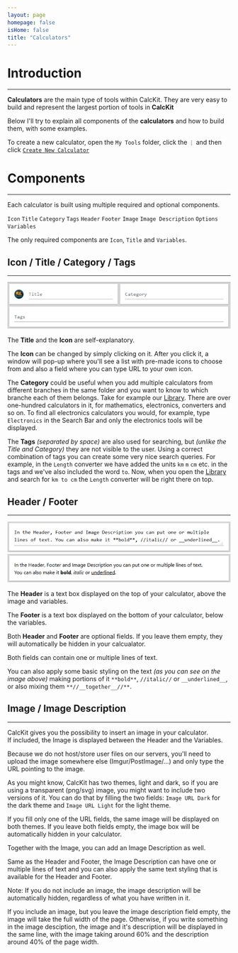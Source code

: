 ```yaml
---
layout: page
homepage: false
isHome: false
title: "Calculators"
---
```


# Introduction

---

**Calculators** are the main type of tools within CalcKit. They are very easy to build and represent the largest portion of tools in **CalcKit**

Below I'll try to explain all components of the **calculators** and how to build them, with some examples.

To create a new calculator, open the `My Tools` folder, click the `⋮` and then click [`Create New Calculator`](https://app.calckit.io/create/converter)

# Components

---

Each calculator is built using multiple required and optional components.

`Icon` `Title` `Category` `Tags` `Header` `Footer` `Image` `Image Description` `Options` `Variables`

The only required components are `Icon`, `Title` and `Variables`.

## Icon / Title / Category / Tags

---

![Icon Title Category Tags](https://raw.githubusercontent.com/IvanGavrilov/calckit/master/images/icon_title_category_tags.png)

The **Title** and the **Icon** are self-explanatory.

The **Icon** can be changed by simply clicking on it. After you click it, a window will pop-up where you'll see a list with pre-made icons to choose from and also a field where you can type URL to your own icon.

The **Category** could be useful when you add multiple calculators from different branches in the same folder and you want to know to which branche each of them belongs. Take for example our [Library](https://app.calckit.io/library). There are over one-hundred calculators in it, for mathematics, electronics, converters and so on. To find all electronics calculators you would, for example, type `Electronics` in the Search Bar and only the electronics tools will be displayed.

The **Tags** *(separated by space)* are also used for searching, but *(unlike the Title and Category)* they are not visible to the user. Using a correct combination of tags you can create some very nice search queries. For example, in the `Length` converter we have added the units `km` `m` `cm` etc. in the tags and we've also included the word `to`. Now, when you open the [Library](https://app.calckit.io/library) and search for `km to cm` the `Length` converter will be right there on top.

## Header / Footer

---

![Header Footer](https://raw.githubusercontent.com/IvanGavrilov/calckit/master/images/header_footer.png)

The **Header** is a text box displayed on the top of your calculator, above the image and variables.

The **Footer** is a text box displayed on the bottom of your calculator, below the variables.

Both **Header** and **Footer** are optional fields. If you leave them empty, they will automatically be hidden in your calcualator.

Both fields can contain one or multiple lines of text.

You can also apply some basic styling on the text *(as you can see on the image above)* making portions of it `**bold**`, `//italic//` or `__underlined__`, or also mixing them `**//__together__//**`.

## Image / Image Description

---

CalcKit gives you the possibility to insert an image in your calculator.  
If included, the Image is displayed between the Header and the Variables.

Because we do not host/store user files on our servers, you'll need to upload the image somewhere else (Imgur/PostImage/...) and only type the URL pointing to the image.

As you might know, CalcKit has two themes, light and dark, so if you are using a transparent (png/svg) image, you might want to include two versions of it. You can do that by filling the two fields: `Image URL Dark` for the dark theme and `Image URL Light` for the light theme.

If you fill only one of the URL fields, the same image will be displayed on both themes. If you leave both fields empty, the image box will be automatically hidden in your calculator.

Together with the Image, you can add an Image Description as well.

Same as the Header and Footer, the Image Description can have one or multiple lines of text and you can also apply the same text styling that is available for the Header and Footer.

Note: If you do not include an image, the image description will be automatically hidden, regardless of what you have written in it.

If you include an image, but you leave the image description field empty, the image will take the full width of the page. Otherwise, if you write something in the image desciption, the image and it's description will be displayed in the same line, with the image taking around 60% and the description around 40% of the page width.
